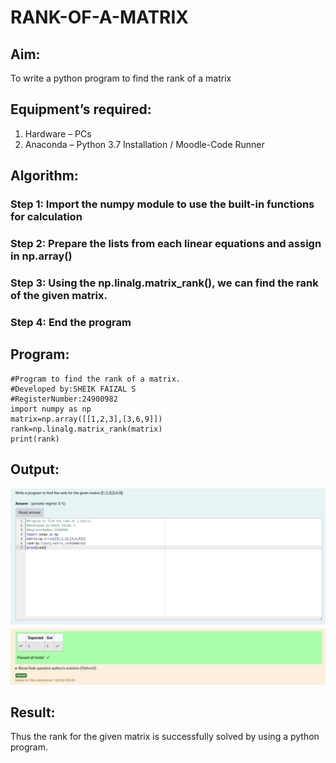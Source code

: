 # RANK-OF-A-MATRIX
## Aim:
To write a python program to find the rank of a matrix
## Equipment’s required:
1. 	Hardware – PCs
2. 	Anaconda – Python 3.7 Installation / Moodle-Code Runner
## Algorithm:
### Step 1: Import the numpy module to use the built-in functions for calculation
### Step 2: Prepare the lists from each linear equations and assign in np.array()
### Step 3: Using the np.linalg.matrix_rank(), we can find the rank of the given matrix.
### Step 4: End the program
## Program:
```
#Program to find the rank of a matrix.
#Developed by:SHEIK FAIZAL S 
#RegisterNumber:24900982
import numpy as np
matrix=np.array([[1,2,3],[3,6,9]])
rank=np.linalg.matrix_rank(matrix)
print(rank)
```
## Output:
![Alt text](12.png)
## Result:
Thus the rank for the given matrix is successfully solved by  using a python program.

